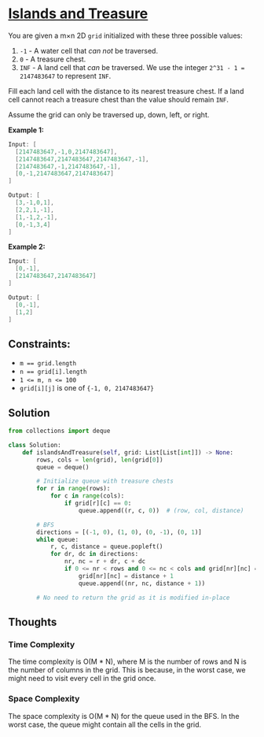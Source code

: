 # [Islands and Treasure](https://neetcode.io/problems/islands-and-treasure)

You are given a m×n 2D `grid` initialized with these three possible values:

1. `-1` - A water cell that *can not* be traversed.
2. `0` - A treasure chest.
3. `INF` - A land cell that *can* be traversed. We use the integer `2^31 - 1 = 2147483647` to represent `INF`.

Fill each land cell with the distance to its nearest treasure chest. If a land cell cannot reach a treasure chest than the value should remain `INF`.

Assume the grid can only be traversed up, down, left, or right.

**Example 1:**

```java
Input: [
  [2147483647,-1,0,2147483647],
  [2147483647,2147483647,2147483647,-1],
  [2147483647,-1,2147483647,-1],
  [0,-1,2147483647,2147483647]
]

Output: [
  [3,-1,0,1],
  [2,2,1,-1],
  [1,-1,2,-1],
  [0,-1,3,4]
]
```

**Example 2:**

```java
Input: [
  [0,-1],
  [2147483647,2147483647]
]

Output: [
  [0,-1],
  [1,2]
]
```

## **Constraints:**

- `m == grid.length`
- `n == grid[i].length`
- `1 <= m, n <= 100`
- `grid[i][j]` is one of `{-1, 0, 2147483647}`

## Solution

```python
from collections import deque

class Solution:
    def islandsAndTreasure(self, grid: List[List[int]]) -> None:
        rows, cols = len(grid), len(grid[0])
        queue = deque()

        # Initialize queue with treasure chests
        for r in range(rows):
            for c in range(cols):
                if grid[r][c] == 0:
                    queue.append((r, c, 0))  # (row, col, distance)

        # BFS
        directions = [(-1, 0), (1, 0), (0, -1), (0, 1)]
        while queue:
            r, c, distance = queue.popleft()
            for dr, dc in directions:
                nr, nc = r + dr, c + dc
                if 0 <= nr < rows and 0 <= nc < cols and grid[nr][nc] == 2147483647:
                    grid[nr][nc] = distance + 1
                    queue.append((nr, nc, distance + 1))

        # No need to return the grid as it is modified in-place
```

## Thoughts

### Time Complexity

The time complexity is O(M \* N), where M is the number of rows and N is the number of columns in the grid. This is because, in the worst case, we might need to visit every cell in the grid once.

### Space Complexity

The space complexity is O(M \* N) for the queue used in the BFS. In the worst case, the queue might contain all the cells in the grid.
